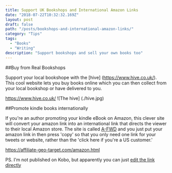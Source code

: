 ```yaml
---
title: Support UK Bookshops and International Amazon Links
date: "2018-07-22T10:32:32.169Z"
layout: post
draft: false
path: "/posts/bookshops-and-international-amazon-links/"
category: "Tips"
tags:
  - "Books"
  - "Writing"
description: "Support bookshops and sell your own books too"
---
```


  

##Buy from Real Bookshops

Support your local bookshope with the [hive] (https://www.hive.co.uk/). This cool website lets you buy books online which you can then collect from your local bookshop or have delivered to you. 

https://www.hive.co.uk/ 
![The hive] (./hive.jpg)

##Promote kindle books internationally
 
If you're an author promoting your kindle eBook on Amazon, this clever site will  convert your amazon link into an international link that directs the viewer to their local Amazon store. The site is called [A-FWD](https://affiliate-geo-target.com/amazon.html) and you just put your amazon link in then press 'copy'  so that you  only need one link for your tweets or website, rather than the 'click here if you're a US customer.'

https://affiliate-geo-target.com/amazon.html


PS. I'm not published on Kobo, but apparently you can just  [edit the link directly](https://kobowritinglife.zendesk.com/hc/en-us/articles/115007188808-Linking-to-your-eBook)